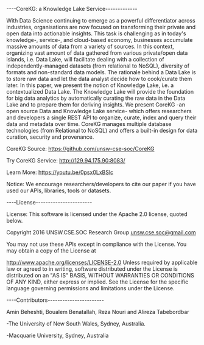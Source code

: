----CoreKG: a Knowledge Lake Service-------------

With Data Science continuing to emerge as a powerful differentiator across industries, organisations are now focused on transforming their private and open data into actionable insights. This task is challenging as in today's knowledge-, service-, and cloud-based economy, businesses accumulate massive amounts of data from a variety of sources.
In this context, organizing vast amount of data gathered from various private/open data islands, i.e. Data Lake, will facilitate dealing with a collection of independently-managed datasets (from relational to NoSQL), diversity of formats and non-standard data models.
The rationale behind a Data Lake is to store raw data and let the data analyst decide how to cook/curate them later. In this paper, we present the notion of Knowledge Lake, i.e. a contextualized Data Lake. The Knowledge Lake will provide the foundation for big data analytics by automatically curating the raw data in the Data Lake and to prepare them for deriving insights. We present CoreKG -an open source Data and Knowledge Lake service- which offers researchers and developers a single REST API to organize, curate, index and query their data and metadata over time. CoreKG manages multiple database technologies (from Relational to NoSQL) and offers a built-in design for data curation, security and provenance.

CoreKG Source: https://github.com/unsw-cse-soc/CoreKG

Try CoreKG Service: http://129.94.175.90:8083/

Learn More: https://youtu.be/0psx0LxBSlc

Notice: We encourage researchers/developers to cite our paper if you have used our APIs, libraries, tools or datasets.


----License-----------------------

License: This software is licensed under the Apache 2.0 license, quoted below.

Copyright 2016 UNSW.CSE.SOC Research Group unsw.cse.soc@gmail.com

You may not use these APIs except in compliance with the License. You may obtain a copy of the License at

http://www.apache.org/licenses/LICENSE-2.0 Unless required by applicable law or agreed to in writing, software distributed under the License is distributed on an "AS IS" BASIS, WITHOUT WARRANTIES OR CONDITIONS OF ANY KIND, either express or implied. See the License for the specific language governing permissions and limitations under the License.

----Contributors-----------------------

Amin Beheshti, Boualem Benatallah, Reza Nouri and Alireza Tabebordbar



-The University of New South Wales, Sydney, Australia.

-Macquarie University, Sydney, Australia
